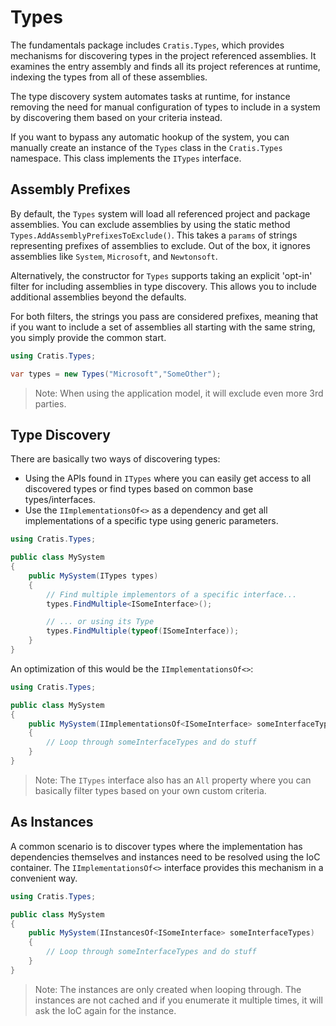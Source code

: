 # Types

The fundamentals package includes `Cratis.Types`, which provides mechanisms for discovering types in the project referenced assemblies.
It examines the entry assembly and finds all its project references at runtime, indexing the types from all of these assemblies.

The type discovery system automates tasks at runtime, for instance removing the need for manual configuration of types to include in a system by discovering them based on your criteria instead.

If you want to bypass any automatic hookup of the system, you can manually create an instance of the `Types` class in the `Cratis.Types` namespace. This class implements the `ITypes` interface.

## Assembly Prefixes

By default, the `Types` system will load all referenced project and package assemblies.
You can exclude assemblies by using the static method `Types.AddAssemblyPrefixesToExclude()`.
This takes a `params` of strings representing prefixes of assemblies to exclude.
Out of the box, it ignores assemblies like `System`, `Microsoft`, and `Newtonsoft`.

Alternatively, the constructor for `Types` supports taking an explicit 'opt-in' filter for including assemblies
in type discovery. This allows you to include additional assemblies beyond the defaults.

For both filters, the strings you pass are considered prefixes, meaning that if you want to include
a set of assemblies all starting with the same string, you simply provide the common start.

```csharp
using Cratis.Types;

var types = new Types("Microsoft","SomeOther");
```

> Note: When using the application model, it will exclude even more 3rd parties.

## Type Discovery

There are basically two ways of discovering types:

- Using the APIs found in `ITypes` where you can easily get access to all discovered types or find types based on common base types/interfaces.
- Use the `IImplementationsOf<>` as a dependency and get all implementations of a specific type using generic parameters.

```csharp
using Cratis.Types;

public class MySystem
{
    public MySystem(ITypes types)
    {
        // Find multiple implementors of a specific interface...
        types.FindMultiple<ISomeInterface>();

        // ... or using its Type
        types.FindMultiple(typeof(ISomeInterface));
    }
}
```

An optimization of this would be the `IImplementationsOf<>`:

```csharp
using Cratis.Types;

public class MySystem
{
    public MySystem(IImplementationsOf<ISomeInterface> someInterfaceTypes)
    {
        // Loop through someInterfaceTypes and do stuff
    }
}
```

> Note: The `ITypes` interface also has an `All` property where you can basically filter types based on your own custom criteria.

## As Instances

A common scenario is to discover types where the implementation has dependencies themselves and instances need to be resolved using
the IoC container. The `IImplementationsOf<>` interface provides this mechanism in a convenient way.

```csharp
using Cratis.Types;

public class MySystem
{
    public MySystem(IInstancesOf<ISomeInterface> someInterfaceTypes)
    {
        // Loop through someInterfaceTypes and do stuff
    }
}
```

> Note: The instances are only created when looping through. The instances are not cached and if you enumerate it multiple times, it will ask the IoC again for the instance.
